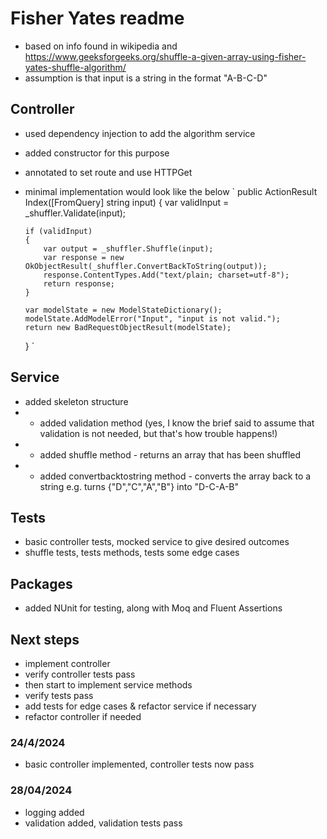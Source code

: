 # Fisher Yates readme

- based on info found in wikipedia and https://www.geeksforgeeks.org/shuffle-a-given-array-using-fisher-yates-shuffle-algorithm/
- assumption is that input is a string in the format "A-B-C-D"

## Controller
- used dependency injection to add the algorithm service
- added constructor for this purpose
-  annotated to set route and use HTTPGet
- minimal implementation would look like the below
`  public ActionResult Index([FromQuery] string input)
  {
      var validInput = _shuffler.Validate(input);

      if (validInput)
      {
          var output = _shuffler.Shuffle(input);
          var response = new OkObjectResult(_shuffler.ConvertBackToString(output));
          response.ContentTypes.Add("text/plain; charset=utf-8");
          return response;
      }

      var modelState = new ModelStateDictionary();
      modelState.AddModelError("Input", "input is not valid.");
      return new BadRequestObjectResult(modelState);
  }
`

## Service
- added skeleton structure
- - added validation method (yes, I know the brief said to assume that validation is not needed, but that's how trouble happens!)
- - added shuffle method - returns an array that has been shuffled
- - added convertbacktostring method - converts the array back to a string e.g. turns {"D","C","A","B"} into "D-C-A-B"

## Tests
- basic controller tests, mocked service to give desired outcomes
- shuffle tests, tests methods, tests some edge cases

## Packages
- added NUnit for testing, along with Moq and Fluent Assertions

## Next steps
- implement controller
- verify controller tests pass
- then start to implement service methods
- verify tests pass
- add tests for edge cases & refactor service if necessary
- refactor controller if needed

### 24/4/2024
 - basic controller implemented, controller tests now pass

### 28/04/2024
- logging added
- validation added, validation tests pass